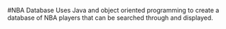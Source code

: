 #NBA Database
Uses Java and object oriented programming to create a database of NBA players that can be searched through and displayed.
